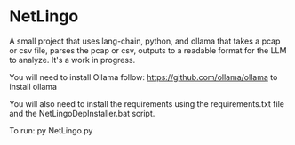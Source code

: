 # NetLingo
A small project that uses lang-chain, python, and ollama that takes a pcap or csv file, parses the pcap or csv, outputs to a readable format for the LLM to analyze. It's a work in progress.

You will need to install Ollama follow: https://github.com/ollama/ollama to install ollama

You will also need to install the requirements using the requirements.txt file and the NetLingoDepInstaller.bat script.

To run: py NetLingo.py

